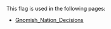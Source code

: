 This flag is used in the following pages:
 - [Gnomish_Nation_Decisions](../decisions/Gnomish_Nation_Decisions.md)
